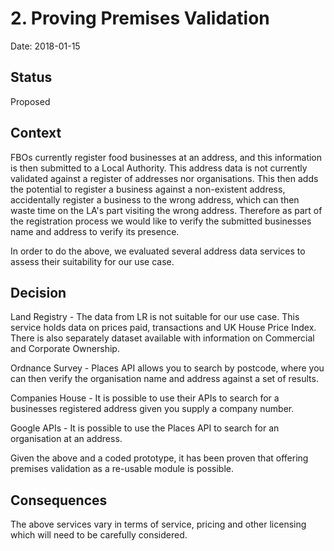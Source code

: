 # 2. Proving Premises Validation

Date: 2018-01-15

## Status

Proposed

## Context

FBOs currently register food businesses at an address, and this information is then submitted to a Local Authority. This address data is not currently validated against a register of addresses nor organisations. This then adds the potential to register a business against a non-existent address, accidentally register a business to the wrong address, which can then waste time on the LA's part visiting the wrong address. Therefore as part of the registration process we would like to verify the submitted businesses name and address to verify its presence.

In order to do the above, we evaluated several address data services to assess their suitability for our use case.

## Decision

Land Registry - The data from LR is not suitable for our use case. This service holds data on prices paid, transactions and UK House Price Index. There is also separately dataset available with information on Commercial and Corporate Ownership.

Ordnance Survey - Places API allows you to search by postcode, where you can then verify the organisation name and address against a set of results.

Companies House - It is possible to use their APIs to search for a businesses registered address given you supply a company number.

Google APIs - It is possible to use the Places API to search for an organisation at an address.

Given the above and a coded prototype, it has been proven that offering premises validation as a re-usable module is possible.

## Consequences

The above services vary in terms of service, pricing and other licensing which will need to be carefully considered.
